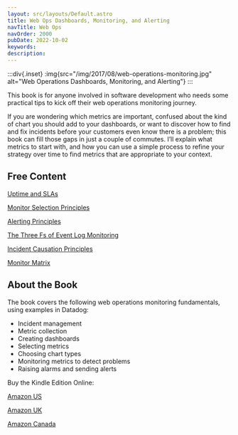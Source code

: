 ```yaml
---
layout: src/layouts/Default.astro
title: Web Ops Dashboards, Monitoring, and Alerting
navTitle: Web Ops
navOrder: 2000
pubDate: 2022-10-02
keywords: 
description: 
---
```


:::div{.inset}
:img{src="/img/2017/08/web-operations-monitoring.jpg" alt="Web Operations Dashboards, Monitoring, and Alerting"}
:::

This book is for anyone involved in software development who needs some practical tips to kick off their web operations monitoring journey.

If you are wondering which metrics are important, confused about the kind of chart you should add to your dashboards, or want to discover how to find and fix incidents before your customers even know there is a problem; this book can fill those gaps in just a couple of commutes. I’ll explain what metrics to start with, and how you can use a simple process to refine your strategy over time to find metrics that are appropriate to your context.

## Free Content

[Uptime and SLAs](/blog/2017/12/uptime-and-slas/)

[Monitor Selection Principles](/blog/2017/11/monitor-selection-principles/)

[Alerting Principles](/blog/2017/11/the-alerting-principles/)

[The Three Fs of Event Log Monitoring](/blog/2017/11/the-three-fs-of-event-log-monitoring/)

[Incident Causation Principles](/blog/2017/11/incident-causation-principles/)

[Monitor Matrix](/blog/2017/12/the-monitor-matrix/)

## About the Book

The book covers the following web operations monitoring fundamentals, using examples in Datadog:

- Incident management
- Metric collection
- Creating dashboards
- Selecting metrics
- Choosing chart types
- Monitoring metrics to detect problems
- Raising alarms and sending alerts

Buy the Kindle Edition Online:

[Amazon US](https://www.amazon.com/dp/B074HSG826)

[Amazon UK](https://www.amazon.co.uk/dp/B074HSG826)

[Amazon Canada](https://www.amazon.ca/dp/B074HSG826)
